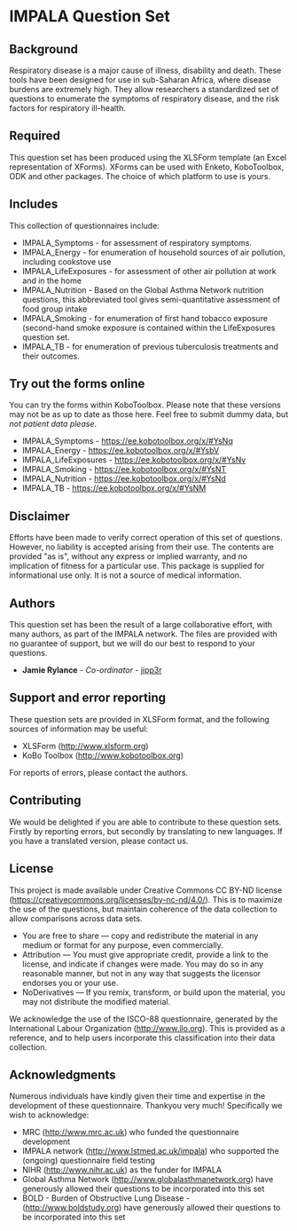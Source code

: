# IMPALA Question Set

## Background
Respiratory disease is a major cause of illness, disability and death. These tools have been designed for use in sub-Saharan Africa, where disease burdens are extremely high. They allow researchers a standardized set of questions to enumerate the symptoms of respiratory disease, and the risk factors for respiratory ill-health.


## Required
This question set has been produced using the XLSForm template (an Excel representation of XForms). XForms can be used with Enketo, KoboToolbox, ODK and other packages. The choice of which platform to use is yours.


## Includes
This collection of questionnaires include:
* IMPALA_Symptoms - for assessment of respiratory symptoms.
* IMPALA_Energy - for enumeration of household sources of air pollution, including cookstove use
* IMPALA_LifeExposures - for assessment of other air pollution at work and in the home
* IMPALA_Nutrition - Based on the Global Asthma Network nutrition questions, this abbreviated tool gives semi-quantitative assessment of food group intake
* IMPALA_Smoking - for enumeration of first hand tobacco exposure (second-hand smoke exposure is contained within the LifeExposures question set.
* IMPALA_TB - for enumeration of previous tuberculosis treatments and their outcomes.


## Try out the forms online
You can try the forms within KoboToolbox. Please note that these versions may not be as up to date as those here. Feel free to submit dummy data, but *not patient data please*.
* IMPALA_Symptoms - https://ee.kobotoolbox.org/x/#YsNq
* IMPALA_Energy - https://ee.kobotoolbox.org/x/#YsbV
* IMPALA_LifeExposures - https://ee.kobotoolbox.org/x/#YsNv
* IMPALA_Smoking - https://ee.kobotoolbox.org/x/#YsNT
* IMPALA_Nutrition - https://ee.kobotoolbox.org/x/#YsNd
* IMPALA_TB - https://ee.kobotoolbox.org/x/#YsNM


## Disclaimer

Efforts have been made to verify correct operation of this set of questions. However, no liability is accepted arising from their use. The contents are provided "as is", without any express or implied warranty, and no implication of fitness for a particular use.
This package is supplied for informational use only. It is not a source of medical information.


## Authors

This question set has been the result of a large collaborative effort, with many authors, as part of the IMPALA network. The files are provided with no guarantee of support, but we will do our best to respond to your questions.
* **Jamie Rylance** - *Co-ordinator* - [jipp3r](https://github.com/jipp3r)


## Support and error reporting

These question sets are provided in XLSForm format, and the following sources of information may be useful:
* XLSForm (http://www.xlsform.org)
* KoBo Toolbox (http://www.kobotoolbox.org)

For reports of errors, please contact the authors.


## Contributing
We would be delighted if you are able to contribute to these question sets. Firstly by reporting errors, but secondly by translating to new languages. If you have a translated version, please contact us.


## License

This project is made available under Creative Commons CC BY-ND license (https://creativecommons.org/licenses/by-nc-nd/4.0/). This is to maximize the use of the questions, but maintain coherence of the data collection to allow comparisons across data sets.
- You are free to share — copy and redistribute the material in any medium or format for any purpose, even commercially.
- Attribution — You must give appropriate credit, provide a link to the license, and indicate if changes were made. You may do so in any reasonable manner, but not in any way that suggests the licensor endorses you or your use.
- NoDerivatives — If you remix, transform, or build upon the material, you may not distribute the modified material.

We acknowledge the use of the ISCO-88 questionnaire, generated by the International Labour Organization (http://www.ilo.org). This is provided as a reference, and to help users incorporate this classification into their data collection.


## Acknowledgments

Numerous individuals have kindly given their time and expertise in the development of these questionnaire. Thankyou very much! Specifically we wish to acknowledge:
* MRC (http://www.mrc.ac.uk) who funded the questionnaire development
* IMPALA network (http://www.lstmed.ac.uk/impala) who supported the (ongoing) questionnaire field testing
* NIHR (http://www.nihr.ac.uk) as the funder for IMPALA
* Global Asthma Network (http://www.globalasthmanetwork.org) have generously allowed their questions to be incorporated into this set
* BOLD - Burden of Obstructive Lung Disease - (http://www.boldstudy.org) have generously allowed their questions to be incorporated into this set

